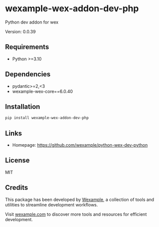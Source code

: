 # wexample-wex-addon-dev-php

Python dev addon for wex

Version: 0.0.39

## Requirements

- Python >=3.10

## Dependencies

- pydantic>=2,<3
- wexample-wex-core==6.0.40

## Installation

```bash
pip install wexample-wex-addon-dev-php
```

## Links

- Homepage: https://github.com/wexample/python-wex-dev-python

## License

MIT
## Credits

This package has been developed by [Wexample](https://wexample.com), a collection of tools and utilities to streamline development workflows.

Visit [wexample.com](https://wexample.com) to discover more tools and resources for efficient development.